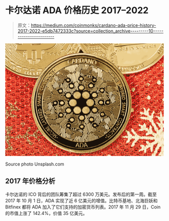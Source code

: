 # 卡尔达诺 ADA 价格历史 2017–2022

> 原文：<https://medium.com/coinmonks/cardano-ada-price-history-2017-2022-e5db7472333c?source=collection_archive---------10----------------------->

![](img/2459624fbeccc2d9363cd72eccc1a2bd.png)

Source photo Unsplash.com

## 2017 年价格分析

卡尔达诺的 ICO 背后的团队筹集了超过 6300 万美元。发布后的第一周。截至 2017 年 10 月 1 日，ADA 实现了近 6 亿美元的增值。比特币基地、北海巨妖和 Bitfinex 都将 ADA 加入了它们支持的加密货币列表。2017 年 11 月 29 日，Coin 的市值上涨了 142.4%，价值 35 亿美元。